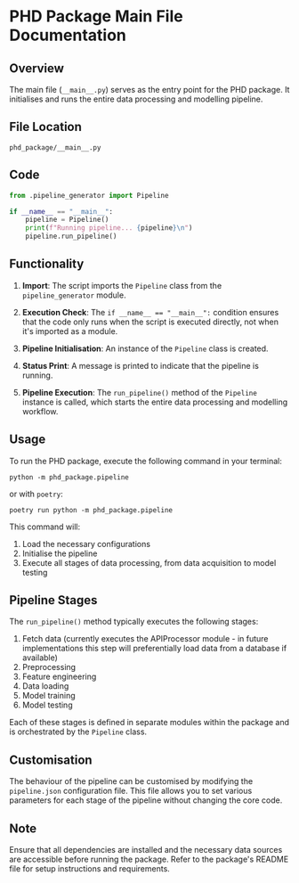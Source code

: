# PHD Package Main File Documentation

## Overview

The main file (`__main__.py`) serves as the entry point for the PHD package. It initialises and runs the entire data processing and modelling pipeline.

## File Location

```shell
phd_package/__main__.py
```

## Code

```python
from .pipeline_generator import Pipeline

if __name__ == "__main__":
    pipeline = Pipeline()
    print(f"Running pipeline... {pipeline}\n")
    pipeline.run_pipeline()
```

## Functionality

1. **Import**: The script imports the `Pipeline` class from the `pipeline_generator` module.

2. **Execution Check**: The `if __name__ == "__main__":` condition ensures that the code only runs when the script is executed directly, not when it's imported as a module.

3. **Pipeline Initialisation**: An instance of the `Pipeline` class is created.

4. **Status Print**: A message is printed to indicate that the pipeline is running.

5. **Pipeline Execution**: The `run_pipeline()` method of the `Pipeline` instance is called, which starts the entire data processing and modelling workflow.

## Usage

To run the PHD package, execute the following command in your terminal:

```shell
python -m phd_package.pipeline
```

or with `poetry`:

```shell
poetry run python -m phd_package.pipeline
```

This command will:

1. Load the necessary configurations
2. Initialise the pipeline
3. Execute all stages of data processing, from data acquisition to model testing

## Pipeline Stages

The `run_pipeline()` method typically executes the following stages:

1. Fetch data (currently executes the APIProcessor module - in future implementations this step will preferentially load data from a database if available)
2. Preprocessing
3. Feature engineering
4. Data loading
5. Model training
6. Model testing

Each of these stages is defined in separate modules within the package and is orchestrated by the `Pipeline` class.

## Customisation

The behaviour of the pipeline can be customised by modifying the `pipeline.json` configuration file. This file allows you to set various parameters for each stage of the pipeline without changing the core code.

## Note

Ensure that all dependencies are installed and the necessary data sources are accessible before running the package. Refer to the package's README file for setup instructions and requirements.
